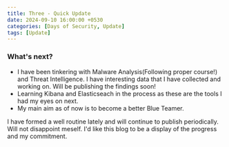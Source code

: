 ```yaml
---
title: Three - Quick Update
date: 2024-09-10 16:00:00 +0530
categories: [Days of Security, Update]
tags: [Update]
---
```


### What's next?
- I have been tinkering with Malware Analysis(Following proper course!) and Threat Intelligence. I have interesting data that I have collected and working on. Will be publishing the findings soon!  
- Learning Kibana and Elasticseach in the process as these are the tools I had my eyes on next. 
- My main aim as of now is to become a better Blue Teamer.  

I have formed a well routine lately and will continue to publish periodically. Will not disappoint meself. I'd like this blog to be a display of the progress and my commitment.
